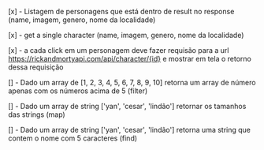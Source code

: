 [x] - Listagem de personagens que está dentro de result no response (name, imagem, genero, nome da localidade)

[x] - get a single character (name, imagem, genero, nome da localidade)

[x] - a cada click em um personagem deve fazer requisão para a url https://rickandmortyapi.com/api/character/{id} e mostrar em tela o retorno dessa requisição

[] - Dado um array de [1, 2, 3, 4, 5, 6, 7, 8, 9, 10] retorna um array de número apenas com os números acima de 5 (filter)

[] - Dado um array de string ['yan', 'cesar', 'lindão'] retornar os tamanhos das strings (map)

[] - Dado um array de string ['yan', 'cesar', 'lindão'] retorna uma string que contem o nome com 5 caracteres (find)
